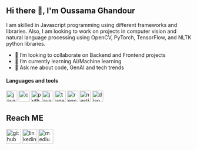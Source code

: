## Hi there 👋, I'm Oussama Ghandour
I am skilled in Javascript programming using different frameworks and libraries. Also, I am looking to work on projects in computer vision and natural language processing using OpenCV, PyTorch, TensorFlow, and NLTK python libraries.

- 👯 I’m looking to collaborate on Backend and Frontend projects
- 🌱 I’m currently learning AI/Machine learning
- 💬 Ask me about code, GenAI and tech trends

<h4 align="left">Languages and tools</h4>
<div><img src='https://cdn.jsdelivr.net/npm/simple-icons@3.0.1/icons/javascript.svg' alt='javascript' height='30'>&nbsp;<img src='https://cdn.jsdelivr.net/npm/simple-icons@3.0.1/icons/c.svg' alt='c' height='30'>&nbsp;<img src='https://cdn.jsdelivr.net/npm/simple-icons@3.0.1/icons/python.svg' alt='python' height='30'><img src='https://cdn.jsdelivr.net/npm/simple-icons@3.0.1/icons/java.svg' alt='java' height='30'>&nbsp;<img src='https://cdn.jsdelivr.net/npm/simple-icons@3.0.1/icons/typescript.svg' alt='typescript' height='30'>&nbsp;<img src='https://cdn.jsdelivr.net/npm/simple-icons@3.0.1/icons/react.svg' alt='react' height='30'>&nbsp;<img src='https://cdn.jsdelivr.net/npm/simple-icons@3.0.1/icons/nestjs.svg' alt='nestjs' height='30'>&nbsp;<img src='https://cdn.jsdelivr.net/npm/simple-icons@3.0.1/icons/django.svg' alt='django' height='30'></div>

## Reach ME
[<img src='https://cdn.jsdelivr.net/npm/simple-icons@3.0.1/icons/github.svg' alt='github' height='40'>](https://github.com/oussama-ghandour)&nbsp;[<img src='https://cdn.jsdelivr.net/npm/simple-icons@3.0.1/icons/linkedin.svg' alt='linkedin' height='40' >](https://www.linkedin.com/in/oussamaghandour/)&nbsp;[<img src='https://cdn.jsdelivr.net/npm/simple-icons@3.0.1/icons/medium.svg' alt='medium' height='40' m>](https://medium.com/@oussam92.ing_97719)

